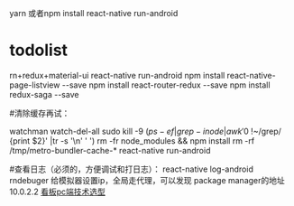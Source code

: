 yarn 或者npm install
react-native run-android
# todolist
rn+redux+material-ui
react-native run-android
npm install react-native-page-listview --save
npm install react-router-redux --save
npm install redux-saga --save

#清除缓存再试：

watchman watch-del-all
sudo kill -9 $(ps -ef|grep -i node |awk '$0 !~/grep/ {print $2}' |tr -s '\n' ' ')
rm -fr node_modules && npm install
rm -rf /tmp/metro-bundler-cache-*
react-native run-android

#查看日志（必须的，方便调试和打日志）：
react-native log-android
rndebuger 给模拟器设置ip，全局走代理，可以发现 package manager的地址10.0.2.2
[看板pc端技术选型](https://material-ui.com/demos/lists/)